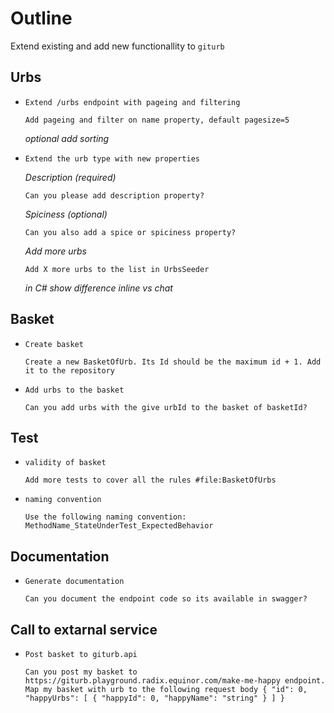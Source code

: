 # Outline

Extend existing and add new functionallity to `giturb`

## Urbs

* `Extend /urbs endpoint with pageing and filtering`

  ```
  Add pageing and filter on name property, default pagesize=5
  ```
  *optional add sorting*

* `Extend the urb type with new properties`

  *Description (required)*
  ```
  Can you please add description property?
  ```
  
  *Spiciness (optional)*
  ```
  Can you also add a spice or spiciness property?
  ```
  *Add more urbs*
  ```
  Add X more urbs to the list in UrbsSeeder
  ```
  *in C# show difference inline vs chat*

## Basket
* `Create basket`
  ```
  Create a new BasketOfUrb. Its Id should be the maximum id + 1. Add it to the repository
  ```

* `Add urbs to the basket`
  ```
  Can you add urbs with the give urbId to the basket of basketId? 
  ```
  
## Test 

* `validity of basket`
  ```
  Add more tests to cover all the rules #file:BasketOfUrbs
  ```
  
* `naming convention`
  ```
  Use the following naming convention: MethodName_StateUnderTest_ExpectedBehavior
  ```

## Documentation

* `Generate documentation`
  
  ```
  Can you document the endpoint code so its available in swagger?
  ```

## Call to extarnal service

* `Post basket to giturb.api`
  
  ```
  Can you post my basket to https://giturb.playground.radix.equinor.com/make-me-happy endpoint. Map my basket with urb to the following request body { "id": 0, "happyUrbs": [ { "happyId": 0, "happyName": "string" } ] }
  ```
